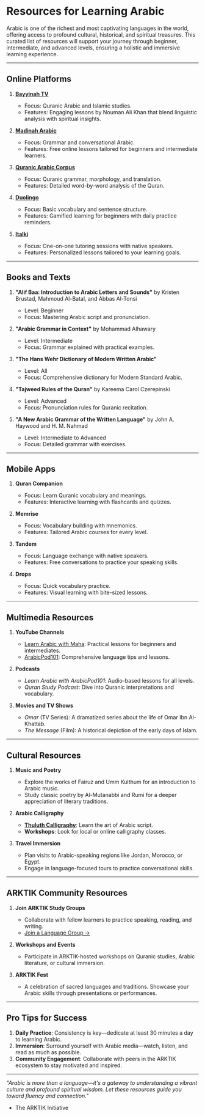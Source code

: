 # **Resources for Learning Arabic**

Arabic is one of the richest and most captivating languages in the world, offering access to profound cultural, historical, and spiritual treasures. This curated list of resources will support your journey through beginner, intermediate, and advanced levels, ensuring a holistic and immersive learning experience.

---

## **Online Platforms**
1. **[Bayyinah TV](https://www.bayyinah.tv)**  
   - Focus: Quranic Arabic and Islamic studies.  
   - Features: Engaging lessons by Nouman Ali Khan that blend linguistic analysis with spiritual insights.  

2. **[Madinah Arabic](https://www.madinaharabic.com)**  
   - Focus: Grammar and conversational Arabic.  
   - Features: Free online lessons tailored for beginners and intermediate learners.  

3. **[Quranic Arabic Corpus](http://corpus.quran.com)**  
   - Focus: Quranic grammar, morphology, and translation.  
   - Features: Detailed word-by-word analysis of the Quran.  

4. **[Duolingo](https://www.duolingo.com/course/ar/en)**  
   - Focus: Basic vocabulary and sentence structure.  
   - Features: Gamified learning for beginners with daily practice reminders.  

5. **[Italki](https://www.italki.com)**  
   - Focus: One-on-one tutoring sessions with native speakers.  
   - Features: Personalized lessons tailored to your learning goals.  

---

## **Books and Texts**
1. **"Alif Baa: Introduction to Arabic Letters and Sounds"** by Kristen Brustad, Mahmoud Al-Batal, and Abbas Al-Tonsi  
   - Level: Beginner  
   - Focus: Mastering Arabic script and pronunciation.  

2. **"Arabic Grammar in Context"** by Mohammad Alhawary  
   - Level: Intermediate  
   - Focus: Grammar explained with practical examples.  

3. **"The Hans Wehr Dictionary of Modern Written Arabic"**  
   - Level: All  
   - Focus: Comprehensive dictionary for Modern Standard Arabic.  

4. **"Tajweed Rules of the Quran"** by Kareema Carol Czerepinski  
   - Level: Advanced  
   - Focus: Pronunciation rules for Quranic recitation.  

5. **"A New Arabic Grammar of the Written Language"** by John A. Haywood and H. M. Nahmad  
   - Level: Intermediate to Advanced  
   - Focus: Detailed grammar with exercises.  

---

## **Mobile Apps**
1. **Quran Companion**  
   - Focus: Learn Quranic vocabulary and meanings.  
   - Features: Interactive learning with flashcards and quizzes.  

2. **Memrise**  
   - Focus: Vocabulary building with mnemonics.  
   - Features: Tailored Arabic courses for every level.  

3. **Tandem**  
   - Focus: Language exchange with native speakers.  
   - Features: Free conversations to practice your speaking skills.  

4. **Drops**  
   - Focus: Quick vocabulary practice.  
   - Features: Visual learning with bite-sized lessons.  

---

## **Multimedia Resources**
1. **YouTube Channels**  
   - [Learn Arabic with Maha](https://www.youtube.com/user/LearnArabicWithMaha): Practical lessons for beginners and intermediates.  
   - [ArabicPod101](https://www.youtube.com/user/ArabicPod101): Comprehensive language tips and lessons.  

2. **Podcasts**  
   - *Learn Arabic with ArabicPod101*: Audio-based lessons for all levels.  
   - *Quran Study Podcast*: Dive into Quranic interpretations and vocabulary.  

3. **Movies and TV Shows**  
   - *Omar* (TV Series): A dramatized series about the life of Omar Ibn Al-Khattab.  
   - *The Message* (Film): A historical depiction of the early days of Islam.  

---

## **Cultural Resources**
1. **Music and Poetry**  
   - Explore the works of Fairuz and Umm Kulthum for an introduction to Arabic music.  
   - Study classic poetry by Al-Mutanabbi and Rumi for a deeper appreciation of literary traditions.  

2. **Arabic Calligraphy**  
   - **[Thuluth Calligraphy](https://www.thuluthcalligraphy.com)**: Learn the art of Arabic script.  
   - **Workshops**: Look for local or online calligraphy classes.  

3. **Travel Immersion**  
   - Plan visits to Arabic-speaking regions like Jordan, Morocco, or Egypt.  
   - Engage in language-focused tours to practice conversational skills.  

---

## **ARKTIK Community Resources**
1. **Join ARKTIK Study Groups**  
   - Collaborate with fellow learners to practice speaking, reading, and writing.  
   - [Join a Language Group →](../../join_language_group.md)  

2. **Workshops and Events**  
   - Participate in ARKTIK-hosted workshops on Quranic studies, Arabic literature, or cultural immersion.  

3. **ARKTIK Fest**  
   - A celebration of sacred languages and traditions. Showcase your Arabic skills through presentations or performances.  

---

## **Pro Tips for Success**
1. **Daily Practice**: Consistency is key—dedicate at least 30 minutes a day to learning Arabic.  
2. **Immersion**: Surround yourself with Arabic media—watch, listen, and read as much as possible.  
3. **Community Engagement**: Collaborate with peers in the ARKTIK ecosystem to stay motivated and inspired.  

---

*"Arabic is more than a language—it's a gateway to understanding a vibrant culture and profound spiritual wisdom. Let these resources guide you toward fluency and connection."*  
- The ARKTIK Initiative
